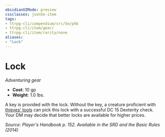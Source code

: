 ```yaml
---
obsidianUIMode: preview
cssclasses: json5e-item
tags:
- ttrpg-cli/compendium/src/5e/phb
- ttrpg-cli/item/gear/
- ttrpg-cli/item/rarity/none
aliases: 
- "Lock"
---
```

# Lock
*Adventuring gear*  


- **Cost**: 10 gp
- **Weight**: 1.0 lbs.

A key is provided with the lock. Without the key, a creature proficient with [thieves' tools](/3-Mechanics/CLI/Compendium/items/thieves-tools.md) can pick this lock with a successful DC 15 Dexterity check. Your DM may decide that better locks are available for higher prices.

*Source: Player's Handbook p. 152. Available in the <span title='Systems Reference Document (5.1)'>SRD</span> and the Basic Rules (2014)*